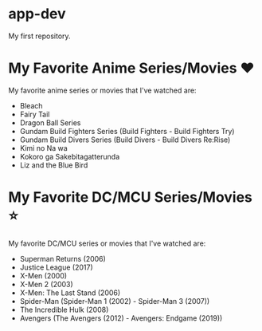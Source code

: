 # app-dev
My first repository.

# My Favorite Anime Series/Movies :heart:
My favorite anime series or movies that I've watched are:
- Bleach
- Fairy Tail
- Dragon Ball Series
- Gundam Build Fighters Series (Build Fighters - Build Fighters Try)
- Gundam Build Divers Series (Build Divers - Build Divers Re:Rise)
- Kimi no Na wa
- Kokoro ga Sakebitagatterunda
- Liz and the Blue Bird

# My Favorite DC/MCU Series/Movies :star:
My favorite DC/MCU series or movies that I've watched are:
- Superman Returns (2006)
- Justice League (2017)
- X-Men (2000)
- X-Men 2 (2003)
- X-Men: The Last Stand (2006)
- Spider-Man (Spider-Man 1 (2002) - Spider-Man 3 (2007))
- The Incredible Hulk (2008)
- Avengers (The Avengers (2012) - Avengers: Endgame (2019))
